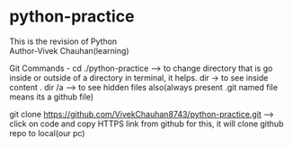 # python-practice
This is the revision of Python
<br>
Author-Vivek Chauhan(learning)

Git Commands - 
cd ./python-practice --> to change directory that is go inside or outside of a directory in terminal, it helps.
dir -> to see inside content .
dir /a  --> to see hidden files also(always present .git named file means its a github file)

git clone https://github.com/VivekChauhan8743/python-practice.git --> click on code and copy HTTPS link from github for this, it will clone github repo to local(our pc)


